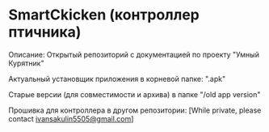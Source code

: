 # SmartCkicken (контроллер птичника)
Описание: Открытый репозиторий с документацией по проекту "Умный Курятник"

Актуальный установщик приложения в корневой папке: "<version>.apk"

Старые версии (для совместимости и архива) в папке "/old app version"

Прошивка для контроллера в другом репозитории:
[While private, please contact ivansakulin5505@gmail.com]
